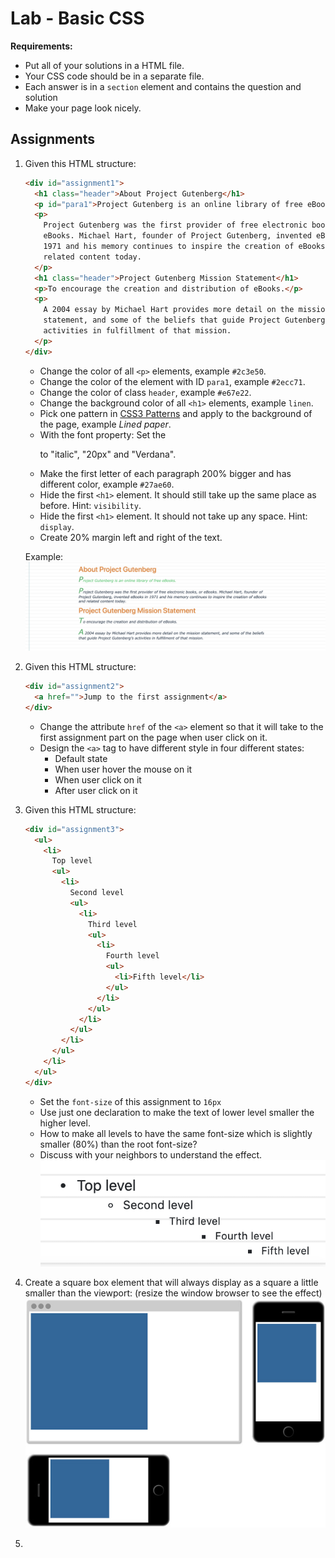 # Lab - Basic CSS

**Requirements:**

- Put all of your solutions in a HTML file.
- Your CSS code should be in a separate file.
- Each answer is in a `section` element and contains the question and solution
- Make your page look nicely.

## Assignments

1. Given this HTML structure:

   ```html
   <div id="assignment1">
     <h1 class="header">About Project Gutenberg</h1>
     <p id="para1">Project Gutenberg is an online library of free eBooks.</p>
     <p>
       Project Gutenberg was the first provider of free electronic books, or
       eBooks. Michael Hart, founder of Project Gutenberg, invented eBooks in
       1971 and his memory continues to inspire the creation of eBooks and
       related content today.
     </p>
     <h1 class="header">Project Gutenberg Mission Statement</h1>
     <p>To encourage the creation and distribution of eBooks.</p>
     <p>
       A 2004 essay by Michael Hart provides more detail on the mission
       statement, and some of the beliefs that guide Project Gutenberg’s
       activities in fulfillment of that mission.
     </p>
   </div>
   ```

   - Change the color of all `<p>` elements, example `#2c3e50`.
   - Change the color of the element with ID `para1`, example `#2ecc71`.
   - Change the color of class `header`, example `#e67e22`.
   - Change the background color of all `<h1>` elements, example `linen`.
   - Pick one pattern in [CSS3 Patterns](http://projects.verou.me/css3patterns/) and apply to the background of the page, example _Lined paper_.
   - With the font property: Set the <p> to "italic", "20px" and "Verdana".
   - Make the first letter of each paragraph 200% bigger and has different color, example `#27ae60`.
   - Hide the first `<h1>` element. It should still take up the same place as before. Hint: `visibility`.
   - Hide the first `<h1>` element. It should not take up any space. Hint: `display`.
   - Create 20% margin left and right of the text.

   Example:
   ![Assignment 1](../../images/lab_basic_css_1.png)

2. Given this HTML structure:

   ```html
   <div id="assignment2">
     <a href="">Jump to the first assignment</a>
   </div>
   ```

   - Change the attribute `href` of the `<a>` element so that it will take to the first assignment part on the page when user click on it.
   - Design the `<a>` tag to have different style in four different states:
     - Default state
     - When user hover the mouse on it
     - When user click on it
     - After user click on it

3. Given this HTML structure:

   ```html
   <div id="assignment3">
     <ul>
       <li>
         Top level
         <ul>
           <li>
             Second level
             <ul>
               <li>
                 Third level
                 <ul>
                   <li>
                     Fourth level
                     <ul>
                       <li>Fifth level</li>
                     </ul>
                   </li>
                 </ul>
               </li>
             </ul>
           </li>
         </ul>
       </li>
     </ul>
   </div>
   ```

   - Set the `font-size` of this assignment to `16px`
   - Use just one declaration to make the text of lower level smaller the higher level.
   - How to make all levels to have the same font-size which is slightly smaller (80%) than the root font-size?
   - Discuss with your neighbors to understand the effect.
     ![Assignment 3](../../images/lab_basic_css_3.png)

4. Create a square box element that will always display as a square a little smaller than the viewport: (resize the window browser to see the effect)
   ![Assignment 4](../../images/lab_basic_css_4.png)
5.
